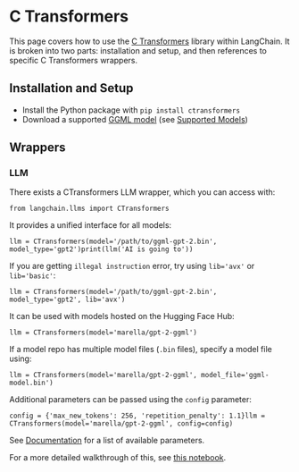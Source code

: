 C Transformers
==============

This page covers how to use the [C Transformers](https://github.com/marella/ctransformers) library within LangChain. It is broken into two parts: installation and setup, and then references to specific C Transformers wrappers.

Installation and Setup[​](#installation-and-setup "Direct link to Installation and Setup")
------------------------------------------------------------------------------------------

*   Install the Python package with `pip install ctransformers`
*   Download a supported [GGML model](https://huggingface.co/TheBloke) (see [Supported Models](https://github.com/marella/ctransformers#supported-models))

Wrappers[​](#wrappers "Direct link to Wrappers")
------------------------------------------------

### LLM[​](#llm "Direct link to LLM")

There exists a CTransformers LLM wrapper, which you can access with:

    from langchain.llms import CTransformers

It provides a unified interface for all models:

    llm = CTransformers(model='/path/to/ggml-gpt-2.bin', model_type='gpt2')print(llm('AI is going to'))

If you are getting `illegal instruction` error, try using `lib='avx'` or `lib='basic'`:

    llm = CTransformers(model='/path/to/ggml-gpt-2.bin', model_type='gpt2', lib='avx')

It can be used with models hosted on the Hugging Face Hub:

    llm = CTransformers(model='marella/gpt-2-ggml')

If a model repo has multiple model files (`.bin` files), specify a model file using:

    llm = CTransformers(model='marella/gpt-2-ggml', model_file='ggml-model.bin')

Additional parameters can be passed using the `config` parameter:

    config = {'max_new_tokens': 256, 'repetition_penalty': 1.1}llm = CTransformers(model='marella/gpt-2-ggml', config=config)

See [Documentation](https://github.com/marella/ctransformers#config) for a list of available parameters.

For a more detailed walkthrough of this, see [this notebook](/docs/modules/model_io/models/llms/integrations/ctransformers.html).